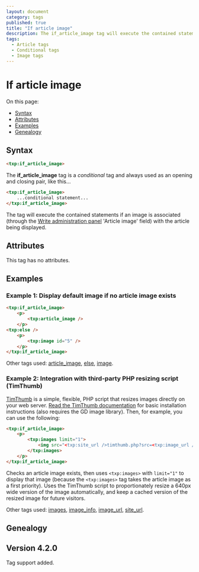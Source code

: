 ```yaml
---
layout: document
category: tags
published: true
title: "If article image"
description: The if_article_image tag will execute the contained statements if an image is associated with the article being displayed.
tags:
  - Article tags
  - Conditional tags
  - Image tags
---
```


# If article image

On this page:

* [Syntax](#syntax)
* [Attributes](#attributes)
* [Examples](#examples)
* [Genealogy](#genealogy)

## Syntax

~~~ html
<txp:if_article_image>
~~~

The **if_article_image** tag is a *conditional* tag and always used as an opening and closing pair, like this...

~~~ html
<txp:if_article_image>
    ...conditional statement...
</txp:if_article_image>
~~~

The tag will execute the contained statements if an image is associated (through the [Write administration panel](../administration/write-panel) 'Article image' field) with the article being displayed.

## Attributes

This tag has no attributes.

## Examples

### Example 1: Display default image if no article image exists

~~~ html
<txp:if_article_image>
    <p>
        <txp:article_image />
    </p>
<txp:else />
    <p>
        <txp:image id="5" />
    </p>
</txp:if_article_image>
~~~

Other tags used: [article_image](article-image), [else](else), [image](image).

### Example 2: Integration with third-party PHP resizing script (TimThumb)

[TimThumb](http://www.binarymoon.co.uk/projects/timthumb/) is a simple, flexible, PHP script that resizes images directly on your web server. [Read the TimThumb documentation](http://www.binarymoon.co.uk/2010/08/timthumb/) for basic installation instructions (also requires the GD image library). Then, for example, you can use the following:

~~~ html
<txp:if_article_image>
    <p>
        <txp:images limit="1">
            <img src="<txp:site_url />timthumb.php?src=<txp:image_url />&amp;w=640" alt="<txp:image_info type='alt' />">
        </txp:images>
    </p>
</txp:if_article_image>
~~~

Checks an article image exists, then uses `<txp:images>` with `limit="1"` to display that image (because the `<txp:images>` tag takes the article image as a first priority). Uses the TimThumb script to proportionately resize a 640px wide version of the image automatically, and keep a cached version of the resized image for future visitors.

Other tags used: [images](images), [image_info](image-info), [image_url](image-url), [site_url](site-url).

## Genealogy

## Version 4.2.0

Tag support added.

